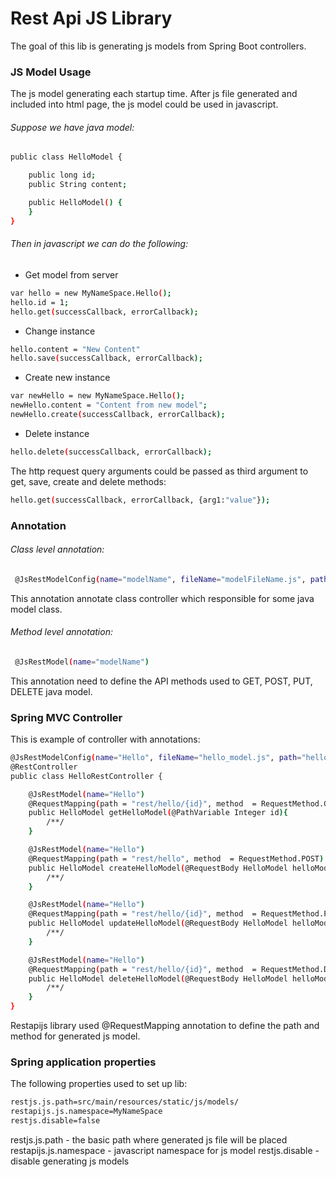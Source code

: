 # Rest Api JS Library

The goal of this lib is generating js models from Spring Boot controllers.

### JS Model Usage

The js model generating each startup time. After js file generated and included into html page, the js model could be used in javascript.

###### Suppose we have java model:
```sh
public class HelloModel {

    public long id;
    public String content;

    public HelloModel() {
    }
}
```

###### Then in javascript we can do the following:

* Get model from server
```sh
var hello = new MyNameSpace.Hello();
hello.id = 1;
hello.get(successCallback, errorCallback);
```
* Change instance
```sh
hello.content = "New Content"
hello.save(successCallback, errorCallback);
```
* Create new instance
```sh
var newHello = new MyNameSpace.Hello();
newHello.content = "Content from new model";
newHello.create(successCallback, errorCallback);
```
* Delete instance
```sh
hello.delete(successCallback, errorCallback);
```

The http request query arguments could be passed as third argument to get, save, create and delete methods:
```sh
hello.get(successCallback, errorCallback, {arg1:"value"});
```

### Annotation

###### Class level annotation:
```sh 
 @JsRestModelConfig(name="modelName", fileName="modelFileName.js", path="sub_path_to_file")
``` 
 This annotation annotate class controller which responsible for some java model class.
 
###### Method level annotation:
```sh 
 @JsRestModel(name="modelName")
``` 
 This annotation need to define the API methods used to GET, POST, PUT, DELETE java model.
 
### Spring MVC Controller

This is example of controller with annotations:
```sh
@JsRestModelConfig(name="Hello", fileName="hello_model.js", path="hello/")
@RestController
public class HelloRestController {

    @JsRestModel(name="Hello")
    @RequestMapping(path = "rest/hello/{id}", method  = RequestMethod.GET)
    public HelloModel getHelloModel(@PathVariable Integer id){
        /**/
    }

    @JsRestModel(name="Hello")
    @RequestMapping(path = "rest/hello", method  = RequestMethod.POST)
    public HelloModel createHelloModel(@RequestBody HelloModel helloModel){
        /**/
    }

    @JsRestModel(name="Hello")
    @RequestMapping(path = "rest/hello/{id}", method  = RequestMethod.PUT)
    public HelloModel updateHelloModel(@RequestBody HelloModel helloModel){
        /**/
    }

    @JsRestModel(name="Hello")
    @RequestMapping(path = "rest/hello/{id}", method  = RequestMethod.DELETE)
    public HelloModel deleteHelloModel(@RequestBody HelloModel helloModel){
        /**/
    }
}
```
 
 Restapijs library used @RequestMapping annotation to define the path and method for generated js model.
 
### Spring application properties

 The following properties used to set up lib:
```sh
restjs.js.path=src/main/resources/static/js/models/
restapijs.js.namespace=MyNameSpace
restjs.disable=false
```

restjs.js.path - the basic path where generated js file will be placed
restapijs.js.namespace - javascript namespace for js model
restjs.disable - disable generating js models 
